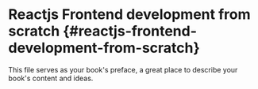 # Reactjs Frontend development from scratch {#reactjs-frontend-development-from-scratch}

This file serves as your book&#039;s preface, a great place to describe your book&#039;s content and ideas.